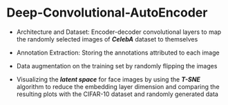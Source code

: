 # Deep-Convolutional-AutoEncoder
* Architecture and Dataset: Encoder-decoder convolutional layers to map the randomly selected images of ***CelebA*** dataset to themselves

* Annotation Extraction: Storing the annotations attributed to each image

* Data augmentation on the training set by randomly flipping the images

* Visualizing the ***latent space*** for face images by using the ***T-SNE*** algorithm to reduce the embedding layer dimension and comparing the resulting plots with the CIFAR-10 dataset and randomly generated data
